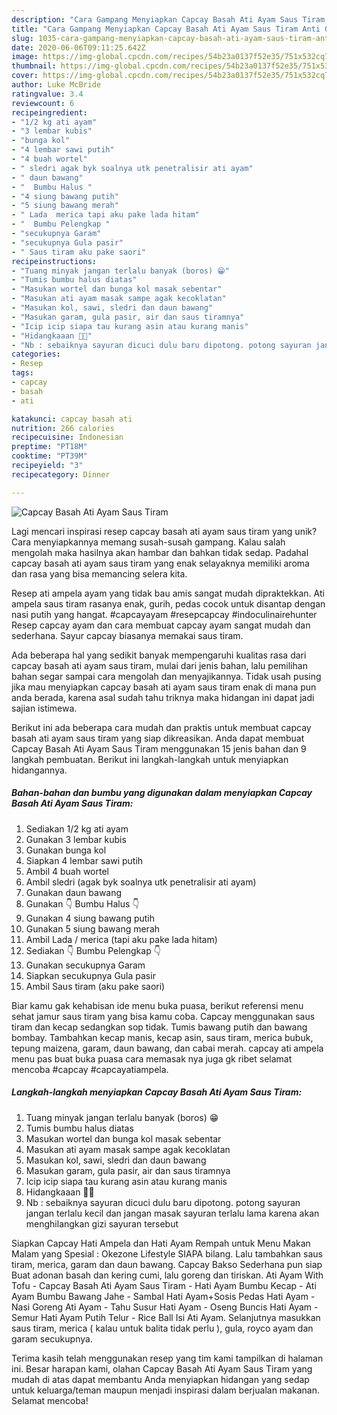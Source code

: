 ```yaml
---
description: "Cara Gampang Menyiapkan Capcay Basah Ati Ayam Saus Tiram Anti Gagal"
title: "Cara Gampang Menyiapkan Capcay Basah Ati Ayam Saus Tiram Anti Gagal"
slug: 1035-cara-gampang-menyiapkan-capcay-basah-ati-ayam-saus-tiram-anti-gagal
date: 2020-06-06T09:11:25.642Z
image: https://img-global.cpcdn.com/recipes/54b23a0137f52e35/751x532cq70/capcay-basah-ati-ayam-saus-tiram-foto-resep-utama.jpg
thumbnail: https://img-global.cpcdn.com/recipes/54b23a0137f52e35/751x532cq70/capcay-basah-ati-ayam-saus-tiram-foto-resep-utama.jpg
cover: https://img-global.cpcdn.com/recipes/54b23a0137f52e35/751x532cq70/capcay-basah-ati-ayam-saus-tiram-foto-resep-utama.jpg
author: Luke McBride
ratingvalue: 3.4
reviewcount: 6
recipeingredient:
- "1/2 kg ati ayam"
- "3 lembar kubis"
- "bunga kol"
- "4 lembar sawi putih"
- "4 buah wortel"
- " sledri agak byk soalnya utk penetralisir ati ayam"
- " daun bawang"
- "  Bumbu Halus "
- "4 siung bawang putih"
- "5 siung bawang merah"
- " Lada  merica tapi aku pake lada hitam"
- "  Bumbu Pelengkap "
- "secukupnya Garam"
- "secukupnya Gula pasir"
- " Saus tiram aku pake saori"
recipeinstructions:
- "Tuang minyak jangan terlalu banyak (boros) 😁"
- "Tumis bumbu halus diatas"
- "Masukan wortel dan bunga kol masak sebentar"
- "Masukan ati ayam masak sampe agak kecoklatan"
- "Masukan kol, sawi, sledri dan daun bawang"
- "Masukan garam, gula pasir, air dan saus tiramnya"
- "Icip icip siapa tau kurang asin atau kurang manis"
- "Hidangkaaan 👏👏"
- "Nb : sebaiknya sayuran dicuci dulu baru dipotong. potong sayuran jangan terlalu kecil dan jangan masak sayuran terlalu lama karena akan menghilangkan gizi sayuran tersebut"
categories:
- Resep
tags:
- capcay
- basah
- ati

katakunci: capcay basah ati 
nutrition: 266 calories
recipecuisine: Indonesian
preptime: "PT18M"
cooktime: "PT39M"
recipeyield: "3"
recipecategory: Dinner

---
```



![Capcay Basah Ati Ayam Saus Tiram](https://img-global.cpcdn.com/recipes/54b23a0137f52e35/751x532cq70/capcay-basah-ati-ayam-saus-tiram-foto-resep-utama.jpg)

Lagi mencari inspirasi resep capcay basah ati ayam saus tiram yang unik? Cara menyiapkannya memang susah-susah gampang. Kalau salah mengolah maka hasilnya akan hambar dan bahkan tidak sedap. Padahal capcay basah ati ayam saus tiram yang enak selayaknya memiliki aroma dan rasa yang bisa memancing selera kita.

Resep ati ampela ayam yang tidak bau amis sangat mudah dipraktekkan. Ati ampela saus tiram rasanya enak, gurih, pedas cocok untuk disantap dengan nasi putih yang hangat. #capcayayam #resepcapcay #indoculinairehunter Resep capcay ayam dan cara membuat capcay ayam sangat mudah dan sederhana. Sayur capcay biasanya memakai saus tiram.

Ada beberapa hal yang sedikit banyak mempengaruhi kualitas rasa dari capcay basah ati ayam saus tiram, mulai dari jenis bahan, lalu pemilihan bahan segar sampai cara mengolah dan menyajikannya. Tidak usah pusing jika mau menyiapkan capcay basah ati ayam saus tiram enak di mana pun anda berada, karena asal sudah tahu triknya maka hidangan ini dapat jadi sajian istimewa.


Berikut ini ada beberapa cara mudah dan praktis untuk membuat capcay basah ati ayam saus tiram yang siap dikreasikan. Anda dapat membuat Capcay Basah Ati Ayam Saus Tiram menggunakan 15 jenis bahan dan 9 langkah pembuatan. Berikut ini langkah-langkah untuk menyiapkan hidangannya.

<!--inarticleads1-->

##### Bahan-bahan dan bumbu yang digunakan dalam menyiapkan Capcay Basah Ati Ayam Saus Tiram:

1. Sediakan 1/2 kg ati ayam
1. Gunakan 3 lembar kubis
1. Gunakan bunga kol
1. Siapkan 4 lembar sawi putih
1. Ambil 4 buah wortel
1. Ambil  sledri (agak byk soalnya utk penetralisir ati ayam)
1. Gunakan  daun bawang
1. Gunakan  👇 Bumbu Halus 👇
1. Gunakan 4 siung bawang putih
1. Gunakan 5 siung bawang merah
1. Ambil  Lada / merica (tapi aku pake lada hitam)
1. Sediakan  👇 Bumbu Pelengkap 👇
1. Gunakan secukupnya Garam
1. Siapkan secukupnya Gula pasir
1. Ambil  Saus tiram (aku pake saori)


Biar kamu gak kehabisan ide menu buka puasa, berikut referensi menu sehat jamur saus tiram yang bisa kamu coba. Capcay menggunakan saus tiram dan kecap sedangkan sop tidak. Tumis bawang putih dan bawang bombay. Tambahkan kecap manis, kecap asin, saus tiram, merica bubuk, tepung maizena, garam, daun bawang, dan cabai merah. capcay ati ampela menu pas buat buka puasa cara memasak nya juga gk ribet selamat mencoba #capcay #capcayatiampela. 

<!--inarticleads2-->

##### Langkah-langkah menyiapkan Capcay Basah Ati Ayam Saus Tiram:

1. Tuang minyak jangan terlalu banyak (boros) 😁
1. Tumis bumbu halus diatas
1. Masukan wortel dan bunga kol masak sebentar
1. Masukan ati ayam masak sampe agak kecoklatan
1. Masukan kol, sawi, sledri dan daun bawang
1. Masukan garam, gula pasir, air dan saus tiramnya
1. Icip icip siapa tau kurang asin atau kurang manis
1. Hidangkaaan 👏👏
1. Nb : sebaiknya sayuran dicuci dulu baru dipotong. potong sayuran jangan terlalu kecil dan jangan masak sayuran terlalu lama karena akan menghilangkan gizi sayuran tersebut


Siapkan Capcay Hati Ampela dan Hati Ayam Rempah untuk Menu Makan Malam yang Spesial : Okezone Lifestyle SIAPA bilang. Lalu tambahkan saus tiram, merica, garam dan daun bawang. Capcay Bakso Sederhana pun siap Buat adonan basah dan kering cumi, lalu goreng dan tiriskan. Ati Ayam With Tofu - Capcay Basah Ati Ayam Saus Tiram - Hati Ayam Bumbu Kecap - Ati Ayam Bumbu Bawang Jahe - Sambal Hati Ayam+Sosis Pedas Hati Ayam - Nasi Goreng Ati Ayam - Tahu Susur Hati Ayam - Oseng Buncis Hati Ayam - Semur Hati Ayam Putih Telur - Rice Ball Isi Ati Ayam. Selanjutnya masukkan saus tiram, merica ( kalau untuk balita tidak perlu ), gula, royco ayam dan garam secukupnya. 

Terima kasih telah menggunakan resep yang tim kami tampilkan di halaman ini. Besar harapan kami, olahan Capcay Basah Ati Ayam Saus Tiram yang mudah di atas dapat membantu Anda menyiapkan hidangan yang sedap untuk keluarga/teman maupun menjadi inspirasi dalam berjualan makanan. Selamat mencoba!
